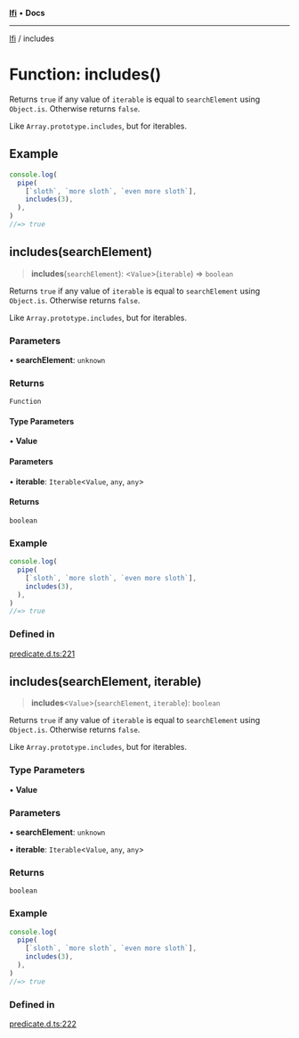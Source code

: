 [**lfi**](../readme.md) • **Docs**

***

[lfi](../globals.md) / includes

# Function: includes()

Returns `true` if any value of `iterable` is equal to `searchElement` using
`Object.is`. Otherwise returns `false`.

Like `Array.prototype.includes`, but for iterables.

## Example

```js
console.log(
  pipe(
    [`sloth`, `more sloth`, `even more sloth`],
    includes(3),
  ),
)
//=> true
```

## includes(searchElement)

> **includes**(`searchElement`): \<`Value`\>(`iterable`) => `boolean`

Returns `true` if any value of `iterable` is equal to `searchElement` using
`Object.is`. Otherwise returns `false`.

Like `Array.prototype.includes`, but for iterables.

### Parameters

• **searchElement**: `unknown`

### Returns

`Function`

#### Type Parameters

• **Value**

#### Parameters

• **iterable**: `Iterable`\<`Value`, `any`, `any`\>

#### Returns

`boolean`

### Example

```js
console.log(
  pipe(
    [`sloth`, `more sloth`, `even more sloth`],
    includes(3),
  ),
)
//=> true
```

### Defined in

[predicate.d.ts:221](https://github.com/TomerAberbach/lfi/blob/e98b31ea37c84de0758cf58c8fcf28193f36b533/src/operations/predicate.d.ts#L221)

## includes(searchElement, iterable)

> **includes**\<`Value`\>(`searchElement`, `iterable`): `boolean`

Returns `true` if any value of `iterable` is equal to `searchElement` using
`Object.is`. Otherwise returns `false`.

Like `Array.prototype.includes`, but for iterables.

### Type Parameters

• **Value**

### Parameters

• **searchElement**: `unknown`

• **iterable**: `Iterable`\<`Value`, `any`, `any`\>

### Returns

`boolean`

### Example

```js
console.log(
  pipe(
    [`sloth`, `more sloth`, `even more sloth`],
    includes(3),
  ),
)
//=> true
```

### Defined in

[predicate.d.ts:222](https://github.com/TomerAberbach/lfi/blob/e98b31ea37c84de0758cf58c8fcf28193f36b533/src/operations/predicate.d.ts#L222)
